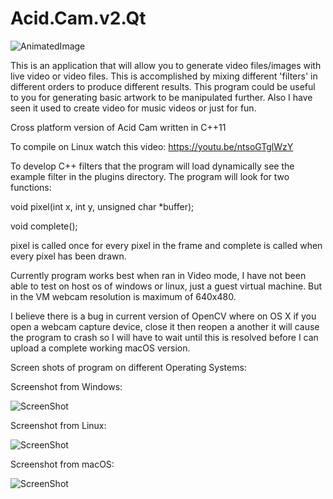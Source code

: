 # Acid.Cam.v2.Qt

![AnimatedImage](http://lostsidedead.biz/gif/jaredpeace.gif "screenshot")

This is an application that will allow you to generate video files/images with live video or video files. This is accomplished by mixing different 'filters' 
in different orders to produce different results. This program could be useful to you for generating basic artwork to be manipulated further. Also I have seen 
it used to create video for music videos or just for fun. 

Cross platform version of Acid Cam written in C++11 

To compile on Linux watch this video: https://youtu.be/ntsoGTglWzY

To develop C++ filters that the program will load dynamically see the example
filter in the plugins directory. The program will look for two functions:

void pixel(int x, int y, unsigned char *buffer);

void complete();

pixel is called once for every pixel in the frame and complete is called
when every pixel has been drawn. 

Currently program works best when ran in Video mode, I have not been able to test
on host os of windows or linux, just a guest virtual machine.  But in the VM webcam 
resolution is maximum of 640x480.


I believe there is a bug in current version of OpenCV where on OS X if you open
a webcam capture device, close it then reopen a another it will cause the program to crash
so I will have to wait until this is resolved before I can upload a complete working macOS 
version.

Screen shots of program on different Operating Systems:

Screenshot from Windows:

![ScreenShot](https://github.com/lostjared/Acid.Cam.v2.Qt/blob/master/acidcam.1.win.jpg?raw=true "screenshot 1")

Screenshot from Linux:

![ScreenShot](https://github.com/lostjared/Acid.Cam.v2.Qt/blob/master/acidcam.2.lin.jpg?raw=true "screenshot 2")

Screenshot from macOS:

![ScreenShot](https://github.com/lostjared/Acid.Cam.v2.Qt/blob/master/acidcam.3.osx.jpg?raw=true "screenshot 3")

